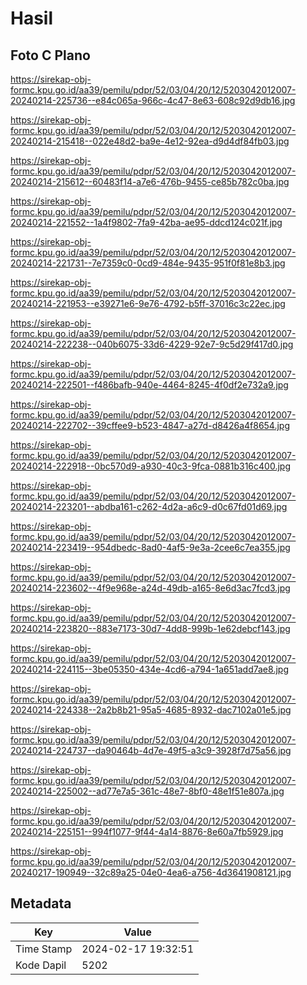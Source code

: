 # Hasil

## Foto C Plano

https://sirekap-obj-formc.kpu.go.id/aa39/pemilu/pdpr/52/03/04/20/12/5203042012007-20240214-225736--e84c065a-966c-4c47-8e63-608c92d9db16.jpg

https://sirekap-obj-formc.kpu.go.id/aa39/pemilu/pdpr/52/03/04/20/12/5203042012007-20240214-215418--022e48d2-ba9e-4e12-92ea-d9d4df84fb03.jpg

https://sirekap-obj-formc.kpu.go.id/aa39/pemilu/pdpr/52/03/04/20/12/5203042012007-20240214-215612--60483f14-a7e6-476b-9455-ce85b782c0ba.jpg

https://sirekap-obj-formc.kpu.go.id/aa39/pemilu/pdpr/52/03/04/20/12/5203042012007-20240214-221552--1a4f9802-7fa9-42ba-ae95-ddcd124c021f.jpg

https://sirekap-obj-formc.kpu.go.id/aa39/pemilu/pdpr/52/03/04/20/12/5203042012007-20240214-221731--7e7359c0-0cd9-484e-9435-951f0f81e8b3.jpg

https://sirekap-obj-formc.kpu.go.id/aa39/pemilu/pdpr/52/03/04/20/12/5203042012007-20240214-221953--e39271e6-9e76-4792-b5ff-37016c3c22ec.jpg

https://sirekap-obj-formc.kpu.go.id/aa39/pemilu/pdpr/52/03/04/20/12/5203042012007-20240214-222238--040b6075-33d6-4229-92e7-9c5d29f417d0.jpg

https://sirekap-obj-formc.kpu.go.id/aa39/pemilu/pdpr/52/03/04/20/12/5203042012007-20240214-222501--f486bafb-940e-4464-8245-4f0df2e732a9.jpg

https://sirekap-obj-formc.kpu.go.id/aa39/pemilu/pdpr/52/03/04/20/12/5203042012007-20240214-222702--39cffee9-b523-4847-a27d-d8426a4f8654.jpg

https://sirekap-obj-formc.kpu.go.id/aa39/pemilu/pdpr/52/03/04/20/12/5203042012007-20240214-222918--0bc570d9-a930-40c3-9fca-0881b316c400.jpg

https://sirekap-obj-formc.kpu.go.id/aa39/pemilu/pdpr/52/03/04/20/12/5203042012007-20240214-223201--abdba161-c262-4d2a-a6c9-d0c67fd01d69.jpg

https://sirekap-obj-formc.kpu.go.id/aa39/pemilu/pdpr/52/03/04/20/12/5203042012007-20240214-223419--954dbedc-8ad0-4af5-9e3a-2cee6c7ea355.jpg

https://sirekap-obj-formc.kpu.go.id/aa39/pemilu/pdpr/52/03/04/20/12/5203042012007-20240214-223602--4f9e968e-a24d-49db-a165-8e6d3ac7fcd3.jpg

https://sirekap-obj-formc.kpu.go.id/aa39/pemilu/pdpr/52/03/04/20/12/5203042012007-20240214-223820--883e7173-30d7-4dd8-999b-1e62debcf143.jpg

https://sirekap-obj-formc.kpu.go.id/aa39/pemilu/pdpr/52/03/04/20/12/5203042012007-20240214-224115--3be05350-434e-4cd6-a794-1a651add7ae8.jpg

https://sirekap-obj-formc.kpu.go.id/aa39/pemilu/pdpr/52/03/04/20/12/5203042012007-20240214-224338--2a2b8b21-95a5-4685-8932-dac7102a01e5.jpg

https://sirekap-obj-formc.kpu.go.id/aa39/pemilu/pdpr/52/03/04/20/12/5203042012007-20240214-224737--da90464b-4d7e-49f5-a3c9-3928f7d75a56.jpg

https://sirekap-obj-formc.kpu.go.id/aa39/pemilu/pdpr/52/03/04/20/12/5203042012007-20240214-225002--ad77e7a5-361c-48e7-8bf0-48e1f51e807a.jpg

https://sirekap-obj-formc.kpu.go.id/aa39/pemilu/pdpr/52/03/04/20/12/5203042012007-20240214-225151--994f1077-9f44-4a14-8876-8e60a7fb5929.jpg

https://sirekap-obj-formc.kpu.go.id/aa39/pemilu/pdpr/52/03/04/20/12/5203042012007-20240217-190949--32c89a25-04e0-4ea6-a756-4d3641908121.jpg


## Metadata

| Key        | Value               |
| ---------- | ------------------- |
| Time Stamp | 2024-02-17 19:32:51 |
| Kode Dapil | 5202                |



